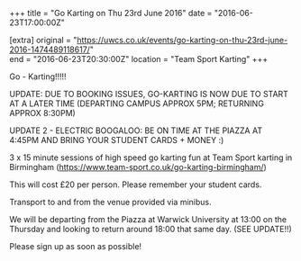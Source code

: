 +++
title = "Go Karting on Thu 23rd June 2016"
date = "2016-06-23T17:00:00Z"

[extra]
original = "https://uwcs.co.uk/events/go-karting-on-thu-23rd-june-2016-1474489118617/"    
end = "2016-06-23T20:30:00Z"
location = "Team Sport Karting"
+++

Go - Karting\!\!\!\!\!

UPDATE: DUE TO BOOKING ISSUES, GO-KARTING IS NOW DUE TO START AT A LATER TIME (DEPARTING CAMPUS APPROX 5PM; RETURNING APPROX 8:30PM)

UPDATE 2 - ELECTRIC BOOGALOO: BE ON TIME AT THE PIAZZA AT 4:45PM AND BRING YOUR STUDENT CARDS + MONEY :)

3 x 15 minute sessions of high speed go karting fun at Team Sport karting in Birmingham (https://www.team-sport.co.uk/go-karting-birmingham/)

This will cost £20 per person. Please remember your student cards.

Transport to and from the venue provided via minibus.

We will be departing from the Piazza at Warwick University at 13:00 on the Thursday and looking to return around 18:00 that same day. (SEE UPDATE\!\!)

Please sign up as soon as possible\!

